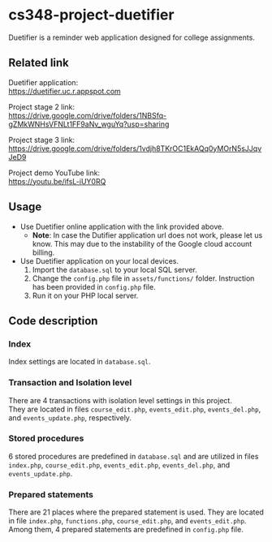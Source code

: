 # cs348-project-duetifier
Duetifier is a reminder web application designed for college assignments.

## Related link
Duetifier application:\
https://duetifier.uc.r.appspot.com

Project stage 2 link:\
https://drive.google.com/drive/folders/1NBSfq-gZMkWNHsVFNLt1FF9aNv_wguYq?usp=sharing

Project stage 3 link:\
https://drive.google.com/drive/folders/1vdjh8TKrOC1EkAQq0yMOrN5sJJqvJeD9

Project demo YouTube link:\
https://youtu.be/ifsL-iUY0RQ

## Usage
* Use Duetifier online application with the link provided above.
    * **Note**: In case the Dutifier application url does not work, please let us know. This may due to the instability of the Google cloud account billing.
* Use Duetifier application on your local devices.
    1. Import the `database.sql` to your local SQL server.
    2. Change the `config.php` file in `assets/functions/` folder. Instruction has been provided in `config.php` file.
    3. Run it on your PHP local server.

## Code description
### Index
Index settings are located in `database.sql`.
### Transaction and Isolation level
There are 4 transactions with isolation level settings in this project.\
They are located in files `course_edit.php`, `events_edit.php`, `events_del.php`, and `events_update.php`, respectively.
### Stored procedures
6 stored procedures are predefined in `database.sql` and are utilized in files `index.php`, `course_edit.php`, `events_edit.php`, `events_del.php`, and `events_update.php`.
### Prepared statements
There are 21 places where the prepared statement is used. They are located in file `index.php`, `functions.php`, `course_edit.php`, and `events_edit.php`. Among them, 4 prepared statements are predefined in `config.php` file.
